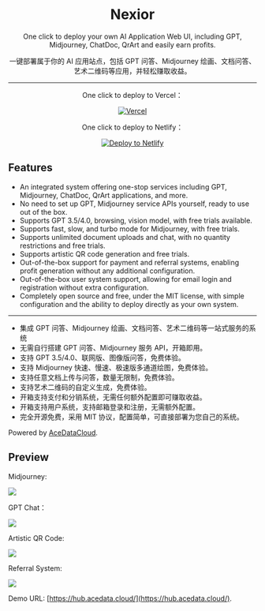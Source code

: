 <div align="center">

<h1 align="center">Nexior</h1>

One click to deploy your own AI Application Web UI, including GPT, Midjourney, ChatDoc, QrArt and easily earn profits.

一键部署属于你的 AI 应用站点，包括 GPT 问答、Midjourney 绘画、文档问答、艺术二维码等应用，并轻松赚取收益。

---

One click to deploy to Vercel：

[![Vercel](https://vercel.com/button)](https://vercel.com/import/project?template=https://github.com/AceDataCloud/Nexior)

One click to deploy to Netlify：

[![Deploy to Netlify](https://www.netlify.com/img/deploy/button.svg)](https://app.netlify.com/start/deploy?repository=https://github.com/AceDataCloud/Nexior)

</div>

## Features

- An integrated system offering one-stop services including GPT, Midjourney, ChatDoc, QrArt applications, and more.
- No need to set up GPT, Midjourney service APIs yourself, ready to use out of the box.
- Supports GPT 3.5/4.0, browsing, vision model, with free trials available.
- Supports fast, slow, and turbo mode for Midjourney, with free trials.
- Supports unlimited document uploads and chat, with no quantity restrictions and free trials.
- Supports artistic QR code generation and free trials.
- Out-of-the-box support for payment and referral systems, enabling profit generation without any additional configuration.
- Out-of-the-box user system support, allowing for email login and registration without extra configuration.
- Completely open source and free, under the MIT license, with simple configuration and the ability to deploy directly as your own system.

---

- 集成 GPT 问答、Midjourney 绘画、文档问答、艺术二维码等一站式服务的系统
- 无需自行搭建 GPT 问答、Midjourney 服务 API，开箱即用。
- 支持 GPT 3.5/4.0、联网版、图像版问答，免费体验。
- 支持 Midjourney 快速、慢速、极速版多通道绘图，免费体验。
- 支持任意文档上传与问答，数量无限制，免费体验。
- 支持艺术二维码的自定义生成，免费体验。
- 开箱支持支付和分销系统，无需任何额外配置即可赚取收益。
- 开箱支持用户系统，支持邮箱登录和注册，无需额外配置。
- 完全开源免费，采用 MIT 协议，配置简单，可直接部署为您自己的系统。

Powered by [AceDataCloud](https://platform.acedata.cloud/).

## Preview

Midjourney:

![](https://cdn.acedata.cloud/hhxwd2.png)

GPT Chat：

![](https://cdn.acedata.cloud/mkt6bl.png)

Artistic QR Code:

![](https://cdn.acedata.cloud/jz8sd8.png)

Referral System:

![](https://cdn.acedata.cloud/yi77uc.png)

Demo URL: [https://hub.acedata.cloud/](https://hub.acedata.cloud/).
